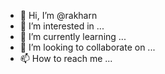 - 👋 Hi, I’m @rakharn
- 👀 I’m interested in ...
- 🌱 I’m currently learning ...
- 💞️ I’m looking to collaborate on ...
- 📫 How to reach me ...

<!---
rakharn/rakharn is a ✨ special ✨ repository because its `README.md` (this file) appears on your GitHub profile.
You can click the Preview link to take a look at your changes.
--->
